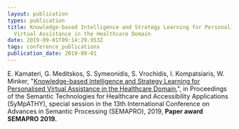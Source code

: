 ```yaml
---
layout: publication
types: publication
title: Knowledge-based Intelligence and Strategy Learning for Personalised
  Virtual Assistance in the Healthcare Domain
date: 2019-09-01T09:14:29.953Z
tags: conference_publications
publication_date: 2019-09-01
---
```

E. Kamateri, G. Meditskos, S. Symeonidis, S. Vrochidis, I. Kompatsiaris, W. Minker, "[Knowledge-based Intelligence and Strategy Learning for Personalised Virtual Assistance in the Healthcare Domain.](https://www.researchgate.net/publication/338536656_Knowledge-based_Intelligence_and_Strategy_Learning_for_Personalised_Virtual_Assistance_in_the_Healthcare_Domain)", in Proceedings of the Semantic Technologies for Healthcare and Accessibility Applications (SyMpATHY), special session in the 13th International Conference on Advances in Semantic Processing (SEMAPRO), 2019, **Paper award SEMAPRO 2019.**

<!--EndFragment-->